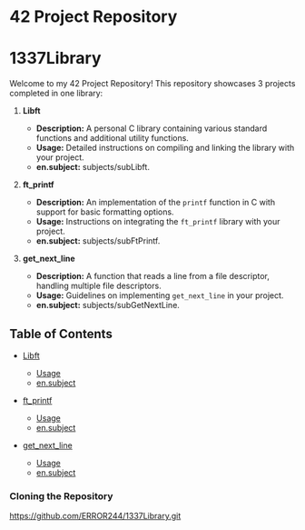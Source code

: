 # 42 Project Repository
# 1337Library

Welcome to my 42 Project Repository! This repository showcases 3 projects completed in one library:

1. **Libft**
   - **Description:** A personal C library containing various standard functions and additional utility functions.
   - **Usage:** Detailed instructions on compiling and linking the library with your project.
   - **en.subject:** subjects/subLibft.

2. **ft_printf**
   - **Description:** An implementation of the `printf` function in C with support for basic formatting options.
   - **Usage:** Instructions on integrating the `ft_printf` library with your project.
   - **en.subject:** subjects/subFtPrintf.

3. **get_next_line**
   - **Description:** A function that reads a line from a file descriptor, handling multiple file descriptors.
   - **Usage:** Guidelines on implementing `get_next_line` in your project.
   - **en.subject:** subjects/subGetNextLine.

## Table of Contents

- [Libft](#libft)
  - [Usage](#usage)
  - [en.subject](#en.subject)

- [ft_printf](#ft_printf)
  - [Usage](#usage)
  - [en.subject](#en.subject)

- [get_next_line](#get_next_line)
  - [Usage](#usage)
  - [en.subject](#en.subject)

### Cloning the Repository

https://github.com/ERROR244/1337Library.git
